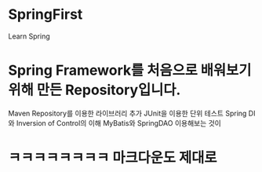 # SpringFirst
Learn Spring

# Spring Framework를 처음으로 배워보기 위해 만든 Repository입니다.
  Maven Repository를 이용한 라이브러리 추가
  JUnit을 이용한 단위 테스트
  Spring DI와 Inversion of Control의 이해
  MyBatis와 SpringDAO 이용해보는 것이 
# ㅋㅋㅋㅋㅋㅋㅋㅋ 마크다운도 제대로 
